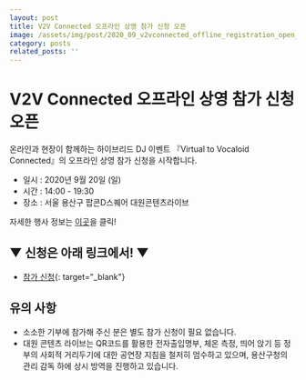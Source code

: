 ```yaml
---
layout: post
title: V2V Connected 오프라인 상영 참가 신청 오픈
image: /assets/img/post/2020_09_v2vconnected_offline_registration_open_header.jpg
category: posts
related_posts: ''
---
```


# V2V Connected 오프라인 상영 참가 신청 오픈

온라인과 현장이 함께하는 하이브리드 DJ 이벤트 『Virtual to Vocaloid Connected』의 오프라인 상영 참가 신청을 시작합니다.

- 일시 : 2020년 9월 20일 (일)
- 시간 : 14:00 - 19:30
- 장소 : 서울 용산구 팝콘D스퀘어 대원콘텐츠라이브

자세한 행사 정보는 [이곳](/projects/v2vconnected)을 클릭!

## ▼ 신청은 아래 링크에서! ▼
- [참가 신청](https://forms.gle/eCWp8t5bt3DK6hRq9){: target="_blank"}

## 유의 사항
- 소소한 기부에 참가해 주신 분은 별도 참가 신청이 필요 없습니다.
- 대원 콘텐츠 라이브는 QR코드를 활용한 전자출입명부, 체온 측정, 띄어 앉기 등 정부의 사회적 거리두기에 대한 공연장 지침을 철저히 엄수하고 있으며, 용산구청의 관리 감독 하에 상시 방역을 진행하고 있습니다.